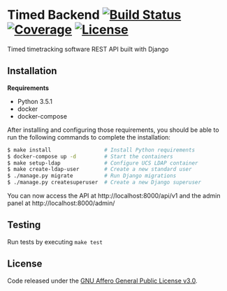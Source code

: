 # Timed Backend [![Build Status](https://img.shields.io/travis/adfinis-sygroup/timed-backend.svg?style=flat-square)](https://travis-ci.org/adfinis-sygroup/timed-backend) [![Coverage](https://img.shields.io/coveralls/adfinis-sygroup/timed-backend.svg?style=flat-square)](https://coveralls.io/github/adfinis-sygroup/timed-backend) [![License](https://img.shields.io/github/license/adfinis-sygroup/timed-frontend.svg?style=flat-square)](https://github.com/adfinis-sygroup/timed-backend/blob/master/LICENSE)
Timed timetracking software REST API built with Django

## Installation
**Requirements**
* Python 3.5.1
* docker
* docker-compose

After installing and configuring those requirements, you should be able to run the following
commands to complete the installation:
```bash
$ make install                 # Install Python requirements
$ docker-compose up -d         # Start the containers
$ make setup-ldap              # Configure UCS LDAP container
$ make create-ldap-user        # Create a new standard user
$ ./manage.py migrate          # Run Django migrations
$ ./manage.py createsuperuser  # Create a new Django superuser
```

You can now access the API at http://localhost:8000/api/v1 and the admin panel at http://localhost:8000/admin/

## Testing
Run tests by executing `make test`

## License
Code released under the [GNU Affero General Public License v3.0](LICENSE).
